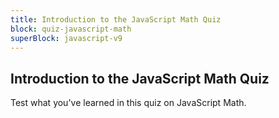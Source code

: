 ```yaml
---
title: Introduction to the JavaScript Math Quiz
block: quiz-javascript-math
superBlock: javascript-v9
---
```


## Introduction to the JavaScript Math Quiz

Test what you've learned in this quiz on JavaScript Math.
